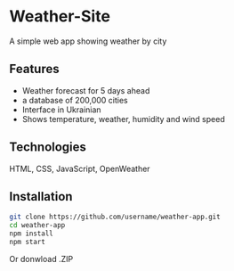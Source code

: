 # Weather-Site

A simple web app showing weather by city

## Features
- Weather forecast for 5 days ahead
- a database of 200,000 cities
- Interface in Ukrainian
- Shows temperature, weather, humidity and wind speed

## Technologies
HTML, CSS, JavaScript, OpenWeather

## Installation
```bash
git clone https://github.com/username/weather-app.git
cd weather-app
npm install
npm start
```
Or donwload .ZIP